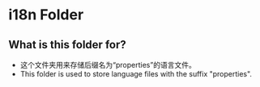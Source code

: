 # i18n Folder

## What is this folder for?
- 这个文件夹用来存储后缀名为“properties”的语言文件。
- This folder is used to store language files with the suffix "properties".

